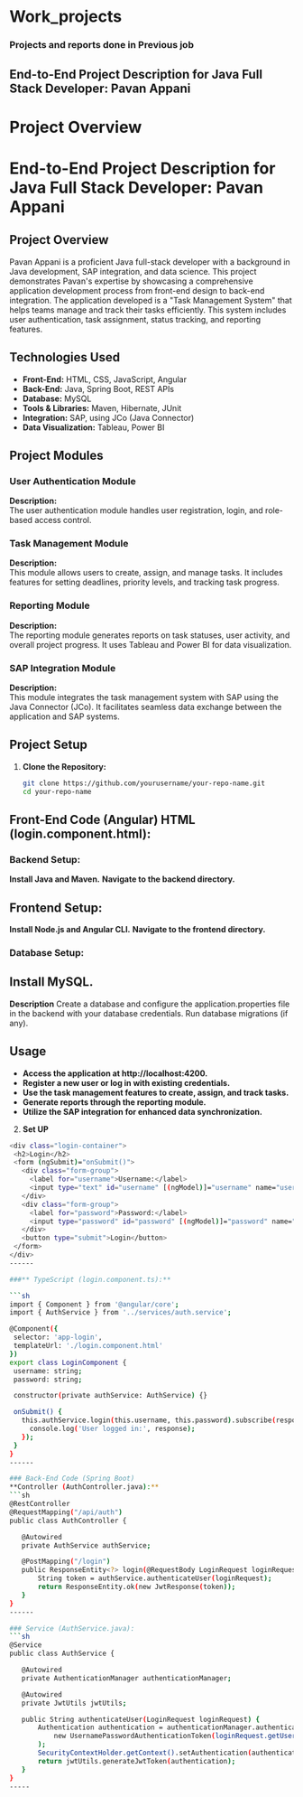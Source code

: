 # Work_projects
### Projects and reports done in Previous job 
## End-to-End Project Description for Java Full Stack Developer: Pavan Appani
# Project Overview
# End-to-End Project Description for Java Full Stack Developer: Pavan Appani

## Project Overview
Pavan Appani is a proficient Java full-stack developer with a background in Java development, SAP integration, and data science. This project demonstrates Pavan's expertise by showcasing a comprehensive application development process from front-end design to back-end integration. The application developed is a "Task Management System" that helps teams manage and track their tasks efficiently. This system includes user authentication, task assignment, status tracking, and reporting features.

## Technologies Used
- **Front-End:** HTML, CSS, JavaScript, Angular
- **Back-End:** Java, Spring Boot, REST APIs
- **Database:** MySQL
- **Tools & Libraries:** Maven, Hibernate, JUnit
- **Integration:** SAP, using JCo (Java Connector)
- **Data Visualization:** Tableau, Power BI

## Project Modules
### User Authentication Module
**Description:**  
The user authentication module handles user registration, login, and role-based access control.

### Task Management Module
**Description:**  
This module allows users to create, assign, and manage tasks. It includes features for setting deadlines, priority levels, and tracking task progress.

### Reporting Module
**Description:**  
The reporting module generates reports on task statuses, user activity, and overall project progress. It uses Tableau and Power BI for data visualization.

### SAP Integration Module
**Description:**  
This module integrates the task management system with SAP using the Java Connector (JCo). It facilitates seamless data exchange between the application and SAP systems.

## Project Setup
1. **Clone the Repository:**
   ```sh
   git clone https://github.com/yourusername/your-repo-name.git
   cd your-repo-name

Front-End Code (Angular)
HTML (login.component.html):
-------

### Backend Setup:

**Install Java and Maven.**
**Navigate to the backend directory.**

## Frontend Setup:

**Install Node.js and Angular CLI.**
**Navigate to the frontend directory.**

### Database Setup:

## Install MySQL.
**Description**
Create a database and configure the application.properties file in the backend with your database credentials.
Run database migrations (if any).
## Usage
- **Access the application at http://localhost:4200.**
- **Register a new user or log in with existing credentials.**
- **Use the task management features to create, assign, and track tasks.**
- **Generate reports through the reporting module.**
- **Utilize the SAP integration for enhanced data synchronization.**

2. **Set UP**
 ```sh
 <div class="login-container">
  <h2>Login</h2>
  <form (ngSubmit)="onSubmit()">
    <div class="form-group">
      <label for="username">Username:</label>
      <input type="text" id="username" [(ngModel)]="username" name="username" required>
    </div>
    <div class="form-group">
      <label for="password">Password:</label>
      <input type="password" id="password" [(ngModel)]="password" name="password" required>
    </div>
    <button type="submit">Login</button>
  </form>
</div>
------

###** TypeScript (login.component.ts):**

```sh
import { Component } from '@angular/core';
import { AuthService } from '../services/auth.service';

@Component({
  selector: 'app-login',
  templateUrl: './login.component.html'
})
export class LoginComponent {
  username: string;
  password: string;

  constructor(private authService: AuthService) {}

  onSubmit() {
    this.authService.login(this.username, this.password).subscribe(response => {
      console.log('User logged in:', response);
    });
  }
}
------

### Back-End Code (Spring Boot)
**Controller (AuthController.java):**
```sh
@RestController
@RequestMapping("/api/auth")
public class AuthController {

    @Autowired
    private AuthService authService;

    @PostMapping("/login")
    public ResponseEntity<?> login(@RequestBody LoginRequest loginRequest) {
        String token = authService.authenticateUser(loginRequest);
        return ResponseEntity.ok(new JwtResponse(token));
    }
}
------

### Service (AuthService.java):
```sh
@Service
public class AuthService {

    @Autowired
    private AuthenticationManager authenticationManager;

    @Autowired
    private JwtUtils jwtUtils;

    public String authenticateUser(LoginRequest loginRequest) {
        Authentication authentication = authenticationManager.authenticate(
            new UsernamePasswordAuthenticationToken(loginRequest.getUsername(), loginRequest.getPassword())
        );
        SecurityContextHolder.getContext().setAuthentication(authentication);
        return jwtUtils.generateJwtToken(authentication);
    }
}
-----
